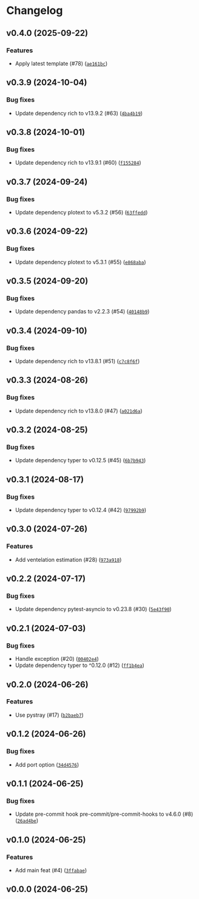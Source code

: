# Changelog

## v0.4.0 (2025-09-22)

### Features

- Apply latest template (#78) ([`ae161bc`](https://github.com/34j/ud-co2s/commit/ae161bcea84f3ddb33eb969f722ec47dd15a0bce))

## v0.3.9 (2024-10-04)

### Bug fixes

- Update dependency rich to v13.9.2 (#63) ([`4ba4b19`](https://github.com/34j/ud-co2s/commit/4ba4b19f8376ca56c74f27d40e96b8a2b60fc655))

## v0.3.8 (2024-10-01)

### Bug fixes

- Update dependency rich to v13.9.1 (#60) ([`f155284`](https://github.com/34j/ud-co2s/commit/f155284e0c388e56b54b965c6aecc0b05ff1c139))

## v0.3.7 (2024-09-24)

### Bug fixes

- Update dependency plotext to v5.3.2 (#56) ([`63ffedd`](https://github.com/34j/ud-co2s/commit/63ffedd35202ba9e2ec90042e67817a601d703a1))

## v0.3.6 (2024-09-22)

### Bug fixes

- Update dependency plotext to v5.3.1 (#55) ([`e868aba`](https://github.com/34j/ud-co2s/commit/e868aba1e3314531d56f6b4b9f71fa4934c8d95f))

## v0.3.5 (2024-09-20)

### Bug fixes

- Update dependency pandas to v2.2.3 (#54) ([`40148b9`](https://github.com/34j/ud-co2s/commit/40148b947b5d2dc88b41a90678bfb0d369cbcc14))

## v0.3.4 (2024-09-10)

### Bug fixes

- Update dependency rich to v13.8.1 (#51) ([`c7c8f6f`](https://github.com/34j/ud-co2s/commit/c7c8f6f439e0e4469b7593711efc023475c9ad11))

## v0.3.3 (2024-08-26)

### Bug fixes

- Update dependency rich to v13.8.0 (#47) ([`a021d6a`](https://github.com/34j/ud-co2s/commit/a021d6afb011744db4536ef0dad70001f541dc72))

## v0.3.2 (2024-08-25)

### Bug fixes

- Update dependency typer to v0.12.5 (#45) ([`6b7b943`](https://github.com/34j/ud-co2s/commit/6b7b9430ec93580be3053a894ea44f9fcc49ea2e))

## v0.3.1 (2024-08-17)

### Bug fixes

- Update dependency typer to v0.12.4 (#42) ([`97992b9`](https://github.com/34j/ud-co2s/commit/97992b9ea5c17420d5c4ddc93f23a1cddc984859))

## v0.3.0 (2024-07-26)

### Features

- Add ventelation estimation (#28) ([`973a918`](https://github.com/34j/ud-co2s/commit/973a9187d0aca3dc4391569616222dc40dbc410b))

## v0.2.2 (2024-07-17)

### Bug fixes

- Update dependency pytest-asyncio to v0.23.8 (#30) ([`5e43f90`](https://github.com/34j/ud-co2s/commit/5e43f909e6d6dc793246ddf53ea55bd95f6f8e52))

## v0.2.1 (2024-07-03)

### Bug fixes

- Handle exception (#20) ([`00402e4`](https://github.com/34j/ud-co2s/commit/00402e48693a7fe2bbfcc1f31b2c87c9306bf48a))
- Update dependency typer to ^0.12.0 (#12) ([`ff1b4ea`](https://github.com/34j/ud-co2s/commit/ff1b4eabab15f3e7ce88c9d5c03fbc1b67539149))

## v0.2.0 (2024-06-26)

### Features

- Use pystray (#17) ([`b2baeb7`](https://github.com/34j/ud-co2s/commit/b2baeb755354980396793fb1e0e331acc5452e40))

## v0.1.2 (2024-06-26)

### Bug fixes

- Add port option ([`34d4576`](https://github.com/34j/ud-co2s/commit/34d45769bc571d6215d693cc248282d7482bdac1))

## v0.1.1 (2024-06-25)

### Bug fixes

- Update pre-commit hook pre-commit/pre-commit-hooks to v4.6.0 (#8) ([`26ad4be`](https://github.com/34j/ud-co2s/commit/26ad4be974460a499d9a891dbd37a6dd099c1508))

## v0.1.0 (2024-06-25)

### Features

- Add main feat (#4) ([`3ffabae`](https://github.com/34j/ud-co2s/commit/3ffabae683cab891bdf537fc74d63f5385c1c1bd))

## v0.0.0 (2024-06-25)
